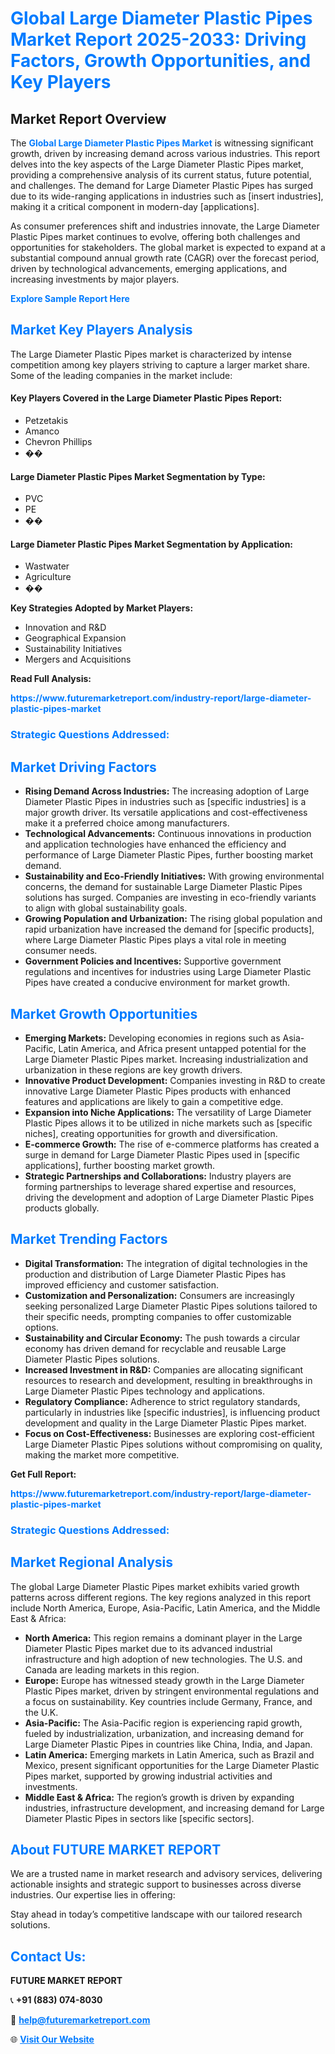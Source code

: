 <h1 style="color: #007BFF;">Global Large Diameter Plastic Pipes Market Report 2025-2033: Driving Factors, Growth Opportunities, and Key Players</h1>

<section id="overview">
<h2>Market Report Overview</h2>
<p>The <a href="https://www.futuremarketreport.com/industry-report/large-diameter-plastic-pipes-market" style="color: #007BFF; text-decoration: none;"><strong>Global Large Diameter Plastic Pipes Market</strong></a> is witnessing significant growth, driven by increasing demand across various industries. This report delves into the key aspects of the Large Diameter Plastic Pipes market, providing a comprehensive analysis of its current status, future potential, and challenges. The demand for Large Diameter Plastic Pipes has surged due to its wide-ranging applications in industries such as [insert industries], making it a critical component in modern-day [applications].</p>
<p>As consumer preferences shift and industries innovate, the Large Diameter Plastic Pipes market continues to evolve, offering both challenges and opportunities for stakeholders. The global market is expected to expand at a substantial compound annual growth rate (CAGR) over the forecast period, driven by technological advancements, emerging applications, and increasing investments by major players.</p>
</section>

<section id="overview">
<p><a href="https://www.futuremarketreport.com/request-sample/reportId=113566" style="color: #007BFF; text-decoration: none;"><strong>Explore Sample Report Here</strong></a></p>
</section>

<section id="key-players">
<h2 style="color: #007BFF;">Market Key Players Analysis</h2>
<p>The Large Diameter Plastic Pipes market is characterized by intense competition among key players striving to capture a larger market share. Some of the leading companies in the market include:</p>
<h4>Key Players Covered in the Large Diameter Plastic Pipes Report:</h4>
<ul><li>Petzetakis</li><li>Amanco</li><li>Chevron Phillips</li><li>��</li></ul>
<h4>Large Diameter Plastic Pipes Market Segmentation by Type:</h4>
<ul><li>PVC</li><li>PE</li><li>��</li></ul>

<h4>Large Diameter Plastic Pipes Market Segmentation by Application:</h4>
<ul><li>Wastwater</li><li>Agriculture</li><li>��</li></ul>
<p><strong>Key Strategies Adopted by Market Players:</strong></p>
<ul>
<li>Innovation and R&D</li>
<li>Geographical Expansion</li>
<li>Sustainability Initiatives</li>
<li>Mergers and Acquisitions</li>
</ul>
</section>

<section>
<p><strong>Read Full Analysis: </strong></p><a href="https://www.futuremarketreport.com/industry-report/large-diameter-plastic-pipes-market" style="color: #007BFF; text-decoration: none;"><strong>https://www.futuremarketreport.com/industry-report/large-diameter-plastic-pipes-market</strong></a>
<h3 style="color: #007BFF;">Strategic Questions Addressed:</h3>
</section>

<section id="driving-factors">
<h2 style="color: #007BFF;">Market Driving Factors</h2>
<ul>
<li><strong>Rising Demand Across Industries:</strong> The increasing adoption of Large Diameter Plastic Pipes in industries such as [specific industries] is a major growth driver. Its versatile applications and cost-effectiveness make it a preferred choice among manufacturers.</li>
<li><strong>Technological Advancements:</strong> Continuous innovations in production and application technologies have enhanced the efficiency and performance of Large Diameter Plastic Pipes, further boosting market demand.</li>
<li><strong>Sustainability and Eco-Friendly Initiatives:</strong> With growing environmental concerns, the demand for sustainable Large Diameter Plastic Pipes solutions has surged. Companies are investing in eco-friendly variants to align with global sustainability goals.</li>
<li><strong>Growing Population and Urbanization:</strong> The rising global population and rapid urbanization have increased the demand for [specific products], where Large Diameter Plastic Pipes plays a vital role in meeting consumer needs.</li>
<li><strong>Government Policies and Incentives:</strong> Supportive government regulations and incentives for industries using Large Diameter Plastic Pipes have created a conducive environment for market growth.</li>
</ul>
</section>

<section id="growth-opportunities">
<h2 style="color: #007BFF;">Market Growth Opportunities</h2>
<ul>
<li><strong>Emerging Markets:</strong> Developing economies in regions such as Asia-Pacific, Latin America, and Africa present untapped potential for the Large Diameter Plastic Pipes market. Increasing industrialization and urbanization in these regions are key growth drivers.</li>
<li><strong>Innovative Product Development:</strong> Companies investing in R&D to create innovative Large Diameter Plastic Pipes products with enhanced features and applications are likely to gain a competitive edge.</li>
<li><strong>Expansion into Niche Applications:</strong> The versatility of Large Diameter Plastic Pipes allows it to be utilized in niche markets such as [specific niches], creating opportunities for growth and diversification.</li>
<li><strong>E-commerce Growth:</strong> The rise of e-commerce platforms has created a surge in demand for Large Diameter Plastic Pipes used in [specific applications], further boosting market growth.</li>
<li><strong>Strategic Partnerships and Collaborations:</strong> Industry players are forming partnerships to leverage shared expertise and resources, driving the development and adoption of Large Diameter Plastic Pipes products globally.</li>
</ul>
</section>

<section id="trending-factors">
<h2 style="color: #007BFF;">Market Trending Factors</h2>
<ul>
<li><strong>Digital Transformation:</strong> The integration of digital technologies in the production and distribution of Large Diameter Plastic Pipes has improved efficiency and customer satisfaction.</li>
<li><strong>Customization and Personalization:</strong> Consumers are increasingly seeking personalized Large Diameter Plastic Pipes solutions tailored to their specific needs, prompting companies to offer customizable options.</li>
<li><strong>Sustainability and Circular Economy:</strong> The push towards a circular economy has driven demand for recyclable and reusable Large Diameter Plastic Pipes solutions.</li>
<li><strong>Increased Investment in R&D:</strong> Companies are allocating significant resources to research and development, resulting in breakthroughs in Large Diameter Plastic Pipes technology and applications.</li>
<li><strong>Regulatory Compliance:</strong> Adherence to strict regulatory standards, particularly in industries like [specific industries], is influencing product development and quality in the Large Diameter Plastic Pipes market.</li>
<li><strong>Focus on Cost-Effectiveness:</strong> Businesses are exploring cost-efficient Large Diameter Plastic Pipes solutions without compromising on quality, making the market more competitive.</li>
</ul>
</section>

<section>
<p><strong>Get Full Report: </strong></p><a href="https://www.futuremarketreport.com/industry-report/large-diameter-plastic-pipes-market" style="color: #007BFF; text-decoration: none;"><strong>https://www.futuremarketreport.com/industry-report/large-diameter-plastic-pipes-market</strong></a>
<h3 style="color: #007BFF;">Strategic Questions Addressed:</h3>
</section>


<section id="regional-analysis">
<h2 style="color: #007BFF;">Market Regional Analysis</h2>
<p>The global Large Diameter Plastic Pipes market exhibits varied growth patterns across different regions. The key regions analyzed in this report include North America, Europe, Asia-Pacific, Latin America, and the Middle East & Africa:</p>
<ul>
<li><strong>North America:</strong> This region remains a dominant player in the Large Diameter Plastic Pipes market due to its advanced industrial infrastructure and high adoption of new technologies. The U.S. and Canada are leading markets in this region.</li>
<li><strong>Europe:</strong> Europe has witnessed steady growth in the Large Diameter Plastic Pipes market, driven by stringent environmental regulations and a focus on sustainability. Key countries include Germany, France, and the U.K.</li>
<li><strong>Asia-Pacific:</strong> The Asia-Pacific region is experiencing rapid growth, fueled by industrialization, urbanization, and increasing demand for Large Diameter Plastic Pipes in countries like China, India, and Japan.</li>
<li><strong>Latin America:</strong> Emerging markets in Latin America, such as Brazil and Mexico, present significant opportunities for the Large Diameter Plastic Pipes market, supported by growing industrial activities and investments.</li>
<li><strong>Middle East & Africa:</strong> The region’s growth is driven by expanding industries, infrastructure development, and increasing demand for Large Diameter Plastic Pipes in sectors like [specific sectors].</li>
</ul>
</section>

<footer>
<h2 style="color: #007BFF;">About FUTURE MARKET REPORT</h2>
<p>We are a trusted name in market research and advisory services, delivering actionable insights and strategic support to businesses across diverse industries. Our expertise lies in offering:</p>

<p>Stay ahead in today’s competitive landscape with our tailored research solutions.</p>

<h2 style="color: #007BFF;">Contact Us:</h2>
<p><strong>FUTURE MARKET REPORT</strong></p>
<p>📞 <strong>+91 (883) 074-8030</strong></p>
<p>📧 <strong><a href="mailto:help@futuremarketreport.com" style="color: #007BFF;">help@futuremarketreport.com</a></strong></p>
<p>🌐 <strong><a href="https://www.futuremarketreport.com/" style="color: #007BFF;">Visit Our Website</a></strong></p>
</footer>